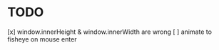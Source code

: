 TODO
====

[x] window.innerHeight & window.innerWidth are wrong
[ ] animate to fisheye on mouse enter